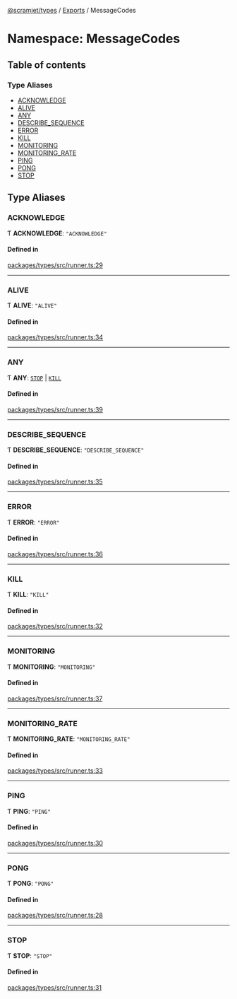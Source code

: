 [@scramjet/types](../README.md) / [Exports](../modules.md) / MessageCodes

# Namespace: MessageCodes

## Table of contents

### Type Aliases

- [ACKNOWLEDGE](MessageCodes.md#acknowledge)
- [ALIVE](MessageCodes.md#alive)
- [ANY](MessageCodes.md#any)
- [DESCRIBE\_SEQUENCE](MessageCodes.md#describe_sequence)
- [ERROR](MessageCodes.md#error)
- [KILL](MessageCodes.md#kill)
- [MONITORING](MessageCodes.md#monitoring)
- [MONITORING\_RATE](MessageCodes.md#monitoring_rate)
- [PING](MessageCodes.md#ping)
- [PONG](MessageCodes.md#pong)
- [STOP](MessageCodes.md#stop)

## Type Aliases

### ACKNOWLEDGE

Ƭ **ACKNOWLEDGE**: ``"ACKNOWLEDGE"``

#### Defined in

[packages/types/src/runner.ts:29](https://github.com/scramjetorg/transform-hub/blob/HEAD/packages/types/src/runner.ts#L29)

___

### ALIVE

Ƭ **ALIVE**: ``"ALIVE"``

#### Defined in

[packages/types/src/runner.ts:34](https://github.com/scramjetorg/transform-hub/blob/HEAD/packages/types/src/runner.ts#L34)

___

### ANY

Ƭ **ANY**: [`STOP`](MessageCodes.md#stop) \| [`KILL`](MessageCodes.md#kill)

#### Defined in

[packages/types/src/runner.ts:39](https://github.com/scramjetorg/transform-hub/blob/HEAD/packages/types/src/runner.ts#L39)

___

### DESCRIBE\_SEQUENCE

Ƭ **DESCRIBE\_SEQUENCE**: ``"DESCRIBE_SEQUENCE"``

#### Defined in

[packages/types/src/runner.ts:35](https://github.com/scramjetorg/transform-hub/blob/HEAD/packages/types/src/runner.ts#L35)

___

### ERROR

Ƭ **ERROR**: ``"ERROR"``

#### Defined in

[packages/types/src/runner.ts:36](https://github.com/scramjetorg/transform-hub/blob/HEAD/packages/types/src/runner.ts#L36)

___

### KILL

Ƭ **KILL**: ``"KILL"``

#### Defined in

[packages/types/src/runner.ts:32](https://github.com/scramjetorg/transform-hub/blob/HEAD/packages/types/src/runner.ts#L32)

___

### MONITORING

Ƭ **MONITORING**: ``"MONITORING"``

#### Defined in

[packages/types/src/runner.ts:37](https://github.com/scramjetorg/transform-hub/blob/HEAD/packages/types/src/runner.ts#L37)

___

### MONITORING\_RATE

Ƭ **MONITORING\_RATE**: ``"MONITORING_RATE"``

#### Defined in

[packages/types/src/runner.ts:33](https://github.com/scramjetorg/transform-hub/blob/HEAD/packages/types/src/runner.ts#L33)

___

### PING

Ƭ **PING**: ``"PING"``

#### Defined in

[packages/types/src/runner.ts:30](https://github.com/scramjetorg/transform-hub/blob/HEAD/packages/types/src/runner.ts#L30)

___

### PONG

Ƭ **PONG**: ``"PONG"``

#### Defined in

[packages/types/src/runner.ts:28](https://github.com/scramjetorg/transform-hub/blob/HEAD/packages/types/src/runner.ts#L28)

___

### STOP

Ƭ **STOP**: ``"STOP"``

#### Defined in

[packages/types/src/runner.ts:31](https://github.com/scramjetorg/transform-hub/blob/HEAD/packages/types/src/runner.ts#L31)
